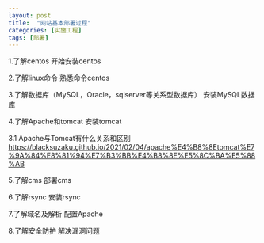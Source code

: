 ```yaml
---
layout: post
title:  "网站基本部署过程"
categories: [实施工程]
tags: [部署]
---
```


1.了解centos 开始安装centos

2.了解linux命令 熟悉命令centos

3.了解数据库（MySQL，Oracle，sqlserver等关系型数据库） 安装MySQL数据库

4.了解Apache和tomcat 安装tomcat

3.1 Apache与Tomcat有什么关系和区别 <https://blacksuzaku.github.io/2021/02/04/apache%E4%B8%8Etomcat%E7%9A%84%E8%81%94%E7%B3%BB%E4%B8%8E%E5%8C%BA%E5%88%AB>  

5.了解cms 部署cms

6.了解rsync 安装rsync

7.了解域名及解析 配置Apache

8.了解安全防护 解决漏洞问题